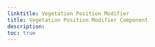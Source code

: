 ```yaml
---
linktitle: Vegetation Position Modifier
title: Vegetation Position Modifier Component
description:
toc: true
---
```


